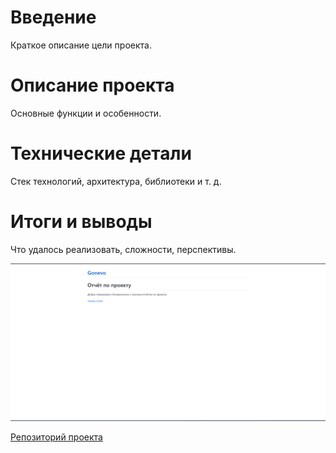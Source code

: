 # Введение  
Краткое описание цели проекта.  

# Описание проекта  
Основные функции и особенности.  

# Технические детали  
Стек технологий, архитектура, библиотеки и т. д.  

# Итоги и выводы  
Что удалось реализовать, сложности, перспективы.  

![скриншот работы сайта](images/Screenshot_11.png)

[Репозиторий проекта](https://github.com/fakiray/Gonevo)
